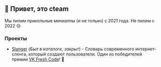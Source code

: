 ## 💜 Привет, это cteam
Мы пилим прикольные миниаппы (и не только) с 2021 года.
Не пилим с 2022 😢

### Проекты
- [Slanger](https://vk.com/slanger) (*Был в каталоге, закрыт*) - Словарь современного интернет-сленга, который создают пользователи. Один из победителей премии [VK Fresh Code](https://vk.com/vkappsdev?w=wall-166562603_3922)! 🎉
